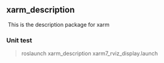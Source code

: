 ## xarm_description

​   This is the description package for xarm

### Unit test

> roslaunch xarm_description xarm7_rviz_display.launch

